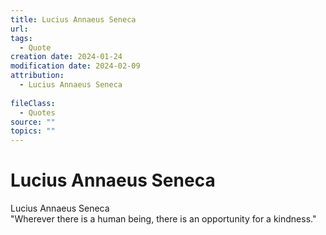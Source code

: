 ```yaml
---
title: Lucius Annaeus Seneca
url: 
tags:
  - Quote
creation date: 2024-01-24
modification date: 2024-02-09
attribution:
  - Lucius Annaeus Seneca
 
fileClass:
  - Quotes
source: ""
topics: ""
---
```


# Lucius Annaeus Seneca

Lucius Annaeus Seneca  
"Wherever there is a human being, there is an opportunity for a kindness."
